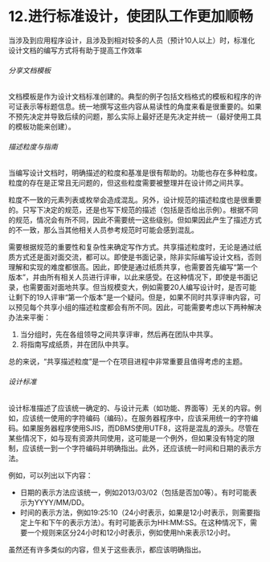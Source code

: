 # 12.进行标准设计，使团队工作更加顺畅

当涉及到应用程序设计，且涉及到相对较多的人员（预计10人以上）时，标准化设计文档的编写方式将有助于提高工作效率



###### 分享文档模板

文档模板是作为设计文档标准创建的。典型的例子包括文档格式的模板和程序的许可证表示等标题信息。统一地撰写这些内容从易读性的角度来看是很重要的。如果不预先决定并导致后续的问题，那么实际上最好还是先决定并统一（最好使用工具的模板功能来创建）。



###### 描述粒度与指南

当编写设计文档时，明确描述的粒度和基准是很有帮助的。功能也存在多种粒度。粒度的存在是正常且无问题的，但这些粒度需要被整理并在设计师之间共享。

粒度不一致的元素列表或枚举会造成混乱。另外，设计规范的描述粒度也是很重要的。只写下决定的规范，还是也写下规范的描述（包括是否给出示例）。根据不同的规范，情况会有所不同，因此不需要统一这些级别。但如果因此产生了描述方式的不一致，那么当其他相关人员参考规范时可能会感到混乱。

需要根据规范的重要性和复杂性来确定写作方式。共享描述粒度时，无论是通过纸质方式还是面对面交流，都可以。即使是书面记录，除非实际编写设计文档，否则理解和实现的难度都很高。因此，即使是通过纸质共享，也需要首先编写“第一个版本”，并由所有相关人员进行评审，以此来感受。在这种情况下，即使是书面记录，也需要面对面地共享。但当规模变大，例如需要20人编写设计时，是否可能让剩下的19人评审“第一个版本”是一个疑问。但是，如果不同时共享评审内容，可以预见每个共享小组的描述粒度都会有所不同。因此，可能需要考虑以下两种解决办法来平衡：

1. 当分组时，先在各组领导之间共享评审，然后再在团队中共享。
2. 将指南写成纸质，并在团队中共享。

总的来说，“共享描述粒度”是一个在项目进程中非常重要且值得考虑的主题。



###### 设计标准

设计标准描述了应该统一确定的、与设计元素（如功能、界面等）无关的内容。例如，应该统一使用的字符编码（编码）。在服务器程序中，应该采用统一的字符编码。如果服务器程序使用SJIS，而DBMS使用UTF8，这将是混乱的源头。尽管在某些情况下，如与现有资源共同使用，这可能是一个例外，但如果没有特定的限制，应该统一到一个字符编码并明确指出。此外，还应该统一时间和日期的表示方法。

例如，可以列出以下内容：

- 日期的表示方法应该统一，例如2013/03/02（包括是否加0等）。有时可能表示为YYYY/MM/DD。
- 时间的表示方法，例如19:25:10（24小时表示，如果是12小时表示，则需要指定上午和下午的表示方法）。有时可能表示为HH:MM:SS。在这种情况下，需要一个规则来区分24小时和12小时表示，例如使用hh来表示12小时。

虽然还有许多类似的内容，但关于这些表示，都应该明确指出。